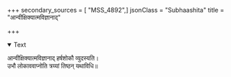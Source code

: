 +++
secondary_sources = [ "MSS_4892",]
jsonClass = "Subhaashita"
title = "आन्वीक्षिक्यात्मविज्ञानाद्"

+++

<details open><summary>Text</summary>

आन्वीक्षिक्यात्मविज्ञानाद् हर्षशोकौ व्युदस्यति।  
उभौ लोकाववाप्नोति त्रय्यां तिष्ठन् यथाविधि॥
</details>
